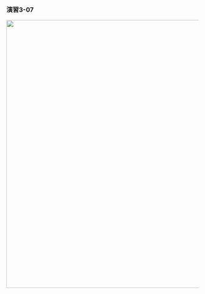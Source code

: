 ### 演習3-07
<img src="https://user-images.githubusercontent.com/48054315/148724499-9d15da07-56e2-4622-ab0b-18bf1a8adf3a.PNG" width="700px">
